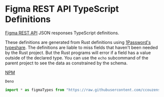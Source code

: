 # Figma REST API TypeScript Definitions

[Figma REST API](https://www.figma.com/developers/api) JSON responses TypeScript
definitions.

These definitions are generated from Rust definitions using
[1Password's typeshare](https://github.com/1Password/typeshare). The definitions
are liable to miss fields that haven't been needed by the Rust project. But the
Rust programs will error if a field has a value outside of the declared type.
You can use the `echo` subcommand of the parent project to see the data as
constrained by the schema.

[NPM](https://www.npmjs.com/package/figma-rest-api-typescript-definitions)

`Deno`

```typescript
import * as figmaTypes from "https://raw.githubusercontent.com/ccouzens/figma-rust/typescript-0.1.0/typescript/index.d.ts"
```